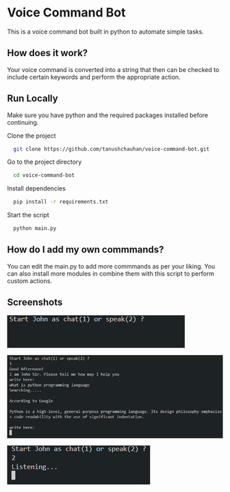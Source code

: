 # Voice Command Bot

This is a voice command bot built in python to automate simple tasks.

## How does it work?

Your voice command is converted into a string that then can be checked to include certain keywords and perform the appropriate action.

## Run Locally

Make sure you have python and the required packages installed before continuing.

Clone the project

```bash
  git clone https://github.com/tanushchauhan/voice-command-bot.git
```

Go to the project directory

```bash
  cd voice-command-bot
```

Install dependencies

```bash
  pip install -r requirements.txt
```

Start the script

```bash
  python main.py
```

## How do I add my own commmands?

You can edit the main.py to add more commmands as per your liking. You can also install more modules in combine them with this script to perform custom actions.

## Screenshots

![App Screenshot](https://raw.githubusercontent.com/tanushchauhan/voice-command-bot/main/screenshots/start.png)

![App Screenshot](https://raw.githubusercontent.com/tanushchauhan/voice-command-bot/main/screenshots/chat.png)

![App Screenshot](https://raw.githubusercontent.com/tanushchauhan/voice-command-bot/main/screenshots/speak.png)
